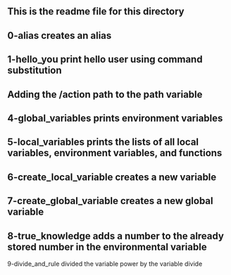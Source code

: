 This is the readme file for this directory
---
0-alias creates an alias
---
1-hello_you print hello user using command substitution
---
Adding the /action path to the path variable
---
4-global_variables prints environment variables
---
5-local_variables prints the lists of all local variables, environment variables, and functions
---
6-create_local_variable creates a new variable
---
7-create_global_variable creates a new global variable
---
8-true_knowledge adds a number to the already stored number in the environmental variable
---
9-divide_and_rule divided the variable power by the variable divide
